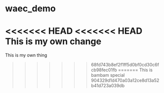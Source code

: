# waec_demo
<<<<<<< HEAD
<<<<<<< HEAD
   This is my own change
=======
This is my own thing
>>>>>>> 68fd743b8ef2f1ff5d0bf0cd30c6fcb98fec01fb
=======
This is bambam special
>>>>>>> 904329d1d470a03a12ce8d13a52b41d723a039db
